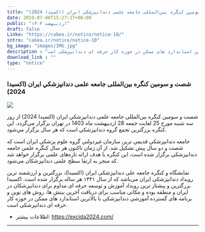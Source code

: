 ```yaml
---
title: "شصت و سومین کنگره بین‌المللی جامعه علمی دندانپزشکي ايران (اکسيدا 2024)"
date: 2019-07-06T15:27:17+06:00
public: "اردیبهشت ۱۴۰۳"
draft: false
Linke: "https://cabea.ir/notice/notice-10/"
intro: "cabea.ir/notice/notice-10"
bg_image: "images/IMG.jpg"
description : "نمایشگاه و کنگره جامعه علی دندانپزشکی ایران (اکسیدا)، بزرگترین و ارزشمند ترین رویداد دندانپزشکی ایران می‌باشد که از سال ۱۳۴۱ هر ساله برگزار شده است. اکسیدا بزرگترین و پیشتاز ترین رویداد آموزش و توسعه حرفه ای مداوم برای دندانپزشکان در ایران و منطقه بوده و مکانی مناسب برای دریافت آخرین بینش ها، روش های نوین و برنامه های گسترده آموزشی دندانپزشکی با بالاترین استاندارد های ممکن در حوزه کار حرفه ای دندانپزشکی است."
download_link : ""
type: "notice"
---
```


### شصت و سومین کنگره بین‌المللی جامعه علمی دندانپزشکي ايران (اکسيدا 2024)

<img class="img-fluid" src="https://excida2024.com/resources/images/ads/P1/20240127140240logo.jpg"/>




شصت و سومین کنگره بین‌المللی جامعه علمی دندانپزشکي ايران (اکسيدا 2024) از روز سه شنبه مورخ 25 لغایت جمعه 28 اردیبهشت ماه 1403 در تهران برگزار می‌گردد. اين کنگره بزرگترين تجمع گروه دندانپزشکي است که هر سال برگزار مي‌شود.

جامعه دندانپزشکي قديمي ترين سازمان غيردولتي گروه علوم پزشکي ايران است که شصت و دو سال پيش تشکيل شد. از آن زمان تاکنون هر سال کنگره علمي جامعه دندانپزشکي برگزار شده است، این کنگره با هدف ارائه تازه‌های علمی برگزار خواهد شد که منجر به ارتقا سطح علمی دندانپزشکان می‌شود.

نمایشگاه و کنگره جامعه علی دندانپزشکی ایران (اکسیدا)، بزرگترین و ارزشمند ترین رویداد دندانپزشکی ایران می‌باشد که از سال ۱۳۴۱ هر ساله برگزار شده است. اکسیدا بزرگترین و پیشتاز ترین رویداد آموزش و توسعه حرفه ای مداوم برای دندانپزشکان در ایران و منطقه بوده و مکانی مناسب برای دریافت آخرین بینش ها، روش های نوین و برنامه های گسترده آموزشی دندانپزشکی با بالاترین استاندارد های ممکن در حوزه کار حرفه ای دندانپزشکی است.

- اطلاعات بیشتر: https://excida2024.com/

----------------
